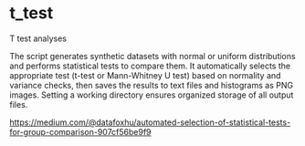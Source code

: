 # t_test
T test analyses

The script generates synthetic datasets with normal or uniform distributions and performs statistical tests to compare them. It automatically selects the appropriate test (t-test or Mann-Whitney U test) based on normality and variance checks, then saves the results to text files and histograms as PNG images. Setting a working directory ensures organized storage of all output files.

https://medium.com/@datafoxhu/automated-selection-of-statistical-tests-for-group-comparison-907cf56be9f9
